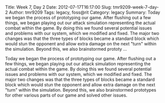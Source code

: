 Title: Week 7, Day 2
Date: 2012-07-17T16:17:00
Slug: tmr9209-week-7-day-2
Author: tmr9209
Tags: legacy, foss@rit
Category: legacy
Summary: Today we began the process of prototyping our game. After flushing out a few things, we began playing out our attack simulation representing the actual combat within the game. By doing this we found several potential issues and problems with our system, which we modified and fixed. The major two changes was that the three types of blocks became a standard block which would stun the opponent and allow extra damage on the next "turn" within the simulation. Beyond this, we also brainstormed prototy ... 

Today we began the process of prototyping our game. After flushing out a few
things, we began playing out our attack simulation representing the actual
combat within the game. By doing this we found several potential issues and
problems with our system, which we modified and fixed. The major two changes
was that the three types of blocks became a standard block which would stun
the opponent and allow extra damage on the next "turn" within the simulation.
Beyond this, we also brainstormed prototypes for other various parts of our
game and solved other issues.

